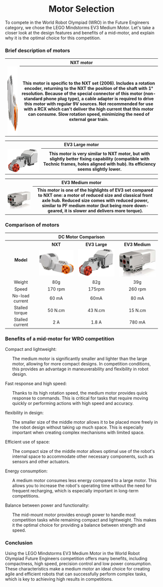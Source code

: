 # <div align="center"> Motor Selection</div> 
To compete in the World Robot Olympiad (WRO) in the Future Engineers category, we chose the LEGO Mindstorms EV3 Medium Motor. Let's take a closer look at the design features and benefits of a mid-motor, and explain why it is the optimal choice for this competition.
###  Brief description of motors
<div align="center">
<table>
<tr ><th colspan="3">NXT motor</th></tr>
<tr align="center">
<td><img src="./img/nxt.jpg" width = "300" height = "225" alt="NXT" align=center /></td>
<th>This motor is specific to the NXT set (2006). Includes a rotation encoder, returning to the NXT the position of the shaft with 1° resolution. Because of the special connector of this motor (non-standard phone plug type), a cable adapter is required to drive this motor with regular 9V sources. Not recommended for use with a RCX which can't deliver the high current that this motor can consume. Slow rotation speed, minimizing the need of external gear train.</th>
</tr>
</table>
<table>
<tr ><th colspan="3">EV3 Large motor</th></tr>
<tr align="center">
<td><img src="./img/ev3l.jpg" width = "400" height = "" alt="ev3" align=center /></td>
<th>This motor is very similar to NXT motor, but with slightly better fixing capability (compatible with Technic frames, holes aligned with hub). Its efficiency seems slightly lower.</th>
</tr>
</table>
<table>
<tr ><th colspan="3">EV3 Medium motor</th></tr>
<tr align="center">
<td><img src="./img/ev3m.jpg" width = "400" height = "" alt="ev3" align=center /></td>
<th>This motor is one of the highlights of EV3 set compared to NXT one: a motor of reduced size and classical front axle hub. Reduced size comes with reduced power, similar to PF medium motor (but being more down-geared, it is slower and delivers more torque).</th>
</tr>
</table>
</div>

### Comparison of motors
<div align="center"><table>
<tr ><th colspan="5">DC Motor Comparison</th></tr>
<tr align="center">
<th rowspan="2" >Model</th>
<th >NXT</th>
<th >EV3 Large</th>
<th >EV3 Medium</th>
</tr>
<tr align="center">
<td ><img src="./img/nxt.jpg" width = "150" /></td>
<td ><img src="./img/ev3l.jpg" width = "150" /></td>
<td ><img src="./img/ev3m.jpg" width = "150"/></td>
</tr>
<tr align="center">
<td >Weight</td>
<td >80g</td>
<td >82g</td>
<td >39g</td>
</tr>
<tr align="center">
<td >Speed</td>
<td >170 rpm</td>
<td >175rpm</td>
<td >260 rpm</td>
</tr>
<tr align="center">
<td >No-load current</td>
<td >60 mA</td>
<td >60mA</td>
<td >80 mA</td>
</tr>
<tr align="center">
<td >Stalled torque</td>
<td >50 N.cm</td>
<td >43 N.cm</td>
<td >15 N.cm</td>
</tr>
<tr align="center">
<td >Stalled current</td>
<td >2 A</td>
<td >1.8 A</td>
<td >780 mA</td>
</tr>
</table>
</div>  

###  Benefits of a mid-motor for WRO competition
Compact and lightweight:

<ol>The medium motor is significantly smaller and lighter than the large motor, allowing for more compact designs. In competition conditions, this provides an advantage in maneuverability and flexibility in robot design.</ol>
Fast response and high speed:

<ol>Thanks to its high rotation speed, the medium motor provides quick response to commands. This is critical for tasks that require moving quickly or performing actions with high speed and accuracy.</ol>

flexibility in design:
<br>
<ol>The smaller size of the middle motor allows it to be placed more freely in the robot design without taking up much space. This is especially important when creating complex mechanisms with limited space.</ol>

Efficient use of space:

<ol>The compact size of the middle motor allows optimal use of the robot's internal space to accommodate other necessary components, such as sensors and other actuators. </ol>

Energy consumption:

<ol>A medium motor consumes less energy compared to a large motor. This allows you to increase the robot's operating time without the need for frequent recharging, which is especially important in long-term competitions.</ol>

Balance between power and functionality:

<ol>The mid-mount motor provides enough power to handle most competition tasks while remaining compact and lightweight. This makes it the optimal choice for providing a balance between strength and speed.</ol>

### Conclusion
Using the LEGO Mindstorms EV3 Medium Motor in the World Robot Olympiad Future Engineers competition offers many benefits, including compactness, high speed, precision control and low power consumption. These characteristics make a medium motor an ideal choice for creating agile and efficient robots that can successfully perform complex tasks, which is key to achieving high results in competitions.

